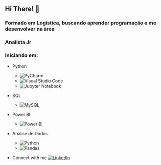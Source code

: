 ## Hi There! 👋

### Formado em Logística, buscando aprender programação e me desenvolver na área

### Analista Jr 

### Iniciando em:
- Python
	- ![PyCharm](https://img.shields.io/badge/pycharm-143?style=for-the-badge&logo=pycharm&logoColor=black&color=black&labelColor=green)
	- ![Visual Studio Code](https://img.shields.io/badge/Visual%20Studio%20Code-0078d7.svg?style=for-the-badge&logo=visual-studio-code&logoColor=white)
	- ![Jupyter Notebook](https://img.shields.io/badge/jupyter-%23FA0F00.svg?style=for-the-badge&logo=jupyter&logoColor=white)

- SQL
	- ![MySQL](https://img.shields.io/badge/mysql-%2300f.svg?style=for-the-badge&logo=mysql&logoColor=white)

- Power BI
	- ![Power Bi](https://img.shields.io/badge/power_bi-F2C811?style=for-the-badge&logo=powerbi&logoColor=black)

- Analise de Dados
	- ![Python](https://img.shields.io/badge/python-3670A0?style=for-the-badge&logo=python&logoColor=ffdd54)
	- ![Pandas](https://img.shields.io/badge/pandas-%23150458.svg?style=for-the-badge&logo=pandas&logoColor=white)


- Connect with me
[![LinkedIn](https://img.shields.io/badge/LinkedIn-357?style=for-the-badge&logo=linkedin&logoColor=ffff)](https://www.linkedin.com/in/anderson-ramalho/)
